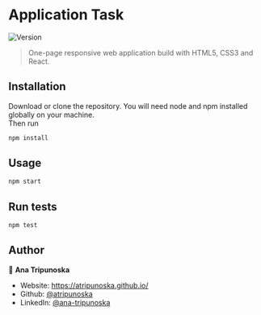 <h1>Application Task</h1>
<p>
  <img alt="Version" src="https://img.shields.io/badge/version-0.1.0-blue.svg?cacheSeconds=2592000" />
</p>

> One-page responsive web application build with HTML5, CSS3 and React.

## Installation

Download or clone the repository. You will need node and npm installed globally on your machine.
<br/>Then run 

```sh
npm install
```

## Usage

```sh
npm start
```

## Run tests

```sh
npm test
```

## Author

👤 **Ana Tripunoska**

- Website: https://atripunoska.github.io/
- Github: [@atripunoska](https://github.com/atripunoska)
- LinkedIn: [@ana-tripunoska](https://linkedin.com/in/ana-tripunoska)
